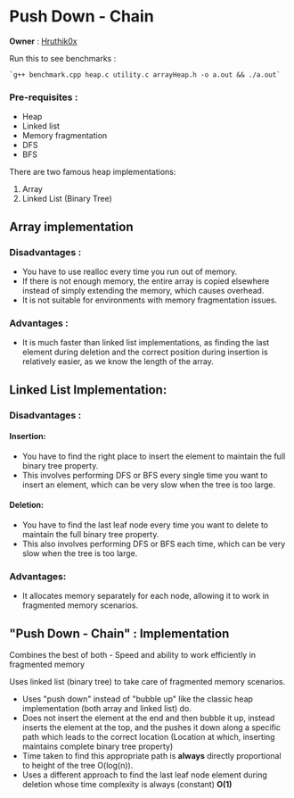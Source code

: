 # Push Down - Chain
**Owner** : [Hruthik0x](https:/github.com/hruthik0x)

Run this to see benchmarks : 

    `g++ benchmark.cpp heap.c utility.c arrayHeap.h -o a.out && ./a.out`

### Pre-requisites : 
- Heap
- Linked list
- Memory fragmentation
- DFS 
- BFS

There are two famous heap implementations:
1) Array
2) Linked List (Binary Tree)

## Array implementation 
### Disadvantages :

- You have to use realloc every time you run out of memory.
- If there is not enough memory, the entire array is copied elsewhere instead of simply extending the memory, which causes overhead.
- It is not suitable for environments with memory fragmentation issues.

### Advantages :

- It is much faster than linked list implementations, as finding the last element during deletion and the correct position during insertion is relatively easier, as we know the length of the array.

## Linked List Implementation:
### Disadvantages : 
#### Insertion:
- You have to find the right place to insert the element to maintain the full binary tree property.
- This involves performing DFS or BFS every single time you want to insert an element, which can be very slow when the tree is too large.
#### Deletion:
- You have to find the last leaf node every time you want to delete to maintain the full binary tree property.
- This also involves performing DFS or BFS each time, which can be very slow when the tree is too large.

### Advantages:
- It allocates memory separately for each node, allowing it to work in fragmented memory scenarios.


## "Push Down - Chain" : Implementation
Combines the best of both - Speed and ability to work efficiently in fragmented memory

Uses linked list (binary tree) to take care of fragmented memory scenarios.

- Uses "push down" instead of "bubble up" like the classic heap implementation (both array and linked list) do.
 - Does not insert the element at the end and then bubble it up, instead inserts the element at the top, and the pushes it down along a specific path which leads to the correct location (Location at which, inserting maintains complete binary tree property)
 - Time taken to find this appropriate path is **always** directly proportional to height of the tree O(log(n)).
 - Uses a different approach to find the last leaf node element during deletion whose time complexity is always (constant) **O(1)**
